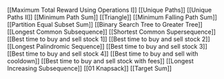 [[Maximum Total Reward Using Operations I]]
[[Unique Paths]]
[[Unique Paths II]]
[[Minimum Path Sum]]
[[Triangle]]
[[Minimum Falling Path Sum]]
[[Partition Equal Subset Sum]]
[[Binary Search Tree to Greater Tree]]
[[Longest Common Subsequence]]
[[Shortest Common Supersequence]]
[[Best time to buy and sell stock 1]]
[[Best time to buy and sell stock 2]]
[[Longest Palindromic Sequence]]
[[Best time to buy and sell stock 3]]
[[Best time to buy and sell stock 4]]
[[Best time to buy and sell with cooldown]]
[[Best time to buy and sell stock with fees]]
[[Longest Increasing Subsequence]]
[[01 Knapsack]]
[[Target Sum]]

